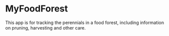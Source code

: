 # MyFoodForest
This app is for tracking the perennials in a food forest, including information on pruning, harvesting and other care.
